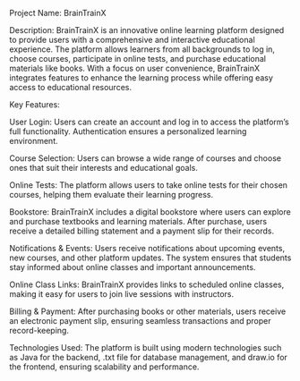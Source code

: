 Project Name: BrainTrainX

Description: BrainTrainX is an innovative online learning platform designed to provide users with a comprehensive and interactive educational experience. The platform allows learners from all backgrounds to log in, choose courses, participate in online tests, and purchase educational materials like books. With a focus on user convenience, BrainTrainX integrates features to enhance the learning process while offering easy access to educational resources.

Key Features:

User Login: Users can create an account and log in to access the platform’s full functionality. Authentication ensures a personalized learning environment.

Course Selection: Users can browse a wide range of courses and choose ones that suit their interests and educational goals.

Online Tests: The platform allows users to take online tests for their chosen courses, helping them evaluate their learning progress.

Bookstore: BrainTrainX includes a digital bookstore where users can explore and purchase textbooks and learning materials. After purchase, users receive a detailed billing statement and a payment slip for their records.

Notifications & Events: Users receive notifications about upcoming events, new courses, and other platform updates. The system ensures that students stay informed about online classes and important announcements.

Online Class Links: BrainTrainX provides links to scheduled online classes, making it easy for users to join live sessions with instructors.

Billing & Payment: After purchasing books or other materials, users receive an electronic payment slip, ensuring seamless transactions and proper record-keeping.

Technologies Used: The platform is built using modern technologies such as Java for the backend, .txt file for database management, and draw.io for the frontend, ensuring scalability and performance.
